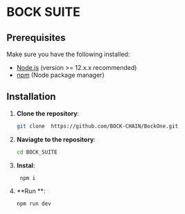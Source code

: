 # BOCK SUITE

## Prerequisites

Make sure you have the following installed:

- [Node.js](https://nodejs.org/en/) (version >= 12.x.x recommended)
- [npm](https://www.npmjs.com/get-npm) (Node package manager)

## Installation

1. **Clone the repository**:
   ```bash
   git clone  https://github.com/BOCK-CHAIN/BockOne.git
2. **Naviagte to the repository**:
   ```bash
   cd BOCK_SUITE
3. **Instal**:
   ```bash
    npm i
1. **Run **:
   ```bash
   npm run dev
